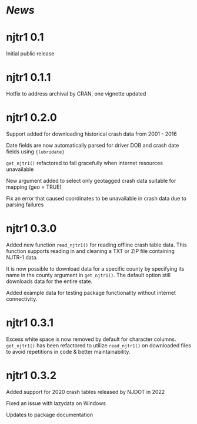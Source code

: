 # *News*

# njtr1 0.1
Initial public release

# njtr1 0.1.1
Hotfix to address archival by CRAN, one vignette updated

# njtr1 0.2.0
Support added for downloading historical crash data from 2001 - 2016

Date fields are now automatically parsed for driver DOB and crash date fields using `{lubridate}`

`get_njtr1()` refactored to fail gracefully when internet resources unavailable

New argument added to select only geotagged crash data suitable for mapping (geo = TRUE)

Fix an error that caused coordinates to be unavailable in crash data due to parsing failures

# njtr1 0.3.0
Added new function `read_njtr1()` for reading offline crash table data. This function supports reading in and cleaning a TXT or ZIP file containing NJTR-1 data.

It is now possible to download data for a specific county by specifying its name in the county argument in `get_njtr1()`. The default option still downloads data for the entire state.

Added example data for testing package functionality without internet connectivity.

# njtr1 0.3.1
Excess white space is now removed by default for character columns.
`get_njtr1()` has been refactored to utilize `read_njtr1()` on downloaded files to avoid repetitions in code & better maintainability.

# njtr1 0.3.2
Added support for 2020 crash tables released by NJDOT in 2022

Fixed an issue with lazydata on Windows

Updates to package documentation
